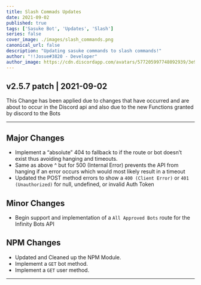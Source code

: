 ```yaml
---
title: Slash Commads Updates
date: 2021-09-02
published: true
tags: ['Sasuke Bot', 'Updates', 'Slash']
series: false
cover_image: ./images/slash_commands.png
canonical_url: false
description: "Updating sasuke commands to slash commands!"
author: "!!Josue#3820 - Developer"
author_image: https://cdn.discordapp.com/avatars/577205997748092939/3e90059aa304d5dbb6cfe05fcdbcea84.webp?size=1024
---
```


## v2.5.7 patch | 2021-09-02

This Change has been applied due to changes that have occurred and are about to occur in the Discord api and also due to the new Functions granted by discord to the Bots

---

## Major Changes
- Implement a “absolute” 404 to fallback to if the route or bot doesn’t exist thus avoiding hanging and timeouts. 
- Same as above ^ but for 500 (Internal Error) prevents the API from hanging if an error occurs which would most likely result in a timeout 
- Updated the POST method errors to show a `400 (Client Error)` or `401 (Unauthorized)` for null, undefined, or invalid Auth Token

## Minor Changes
- Begin support and implementation of a `All Approved Bots` route for the Infinity Bots API

## NPM Changes
- Updated and Cleaned up the NPM Module.
- Implememt a `GET` bot method.
- Implement a `GET` user method.

---



